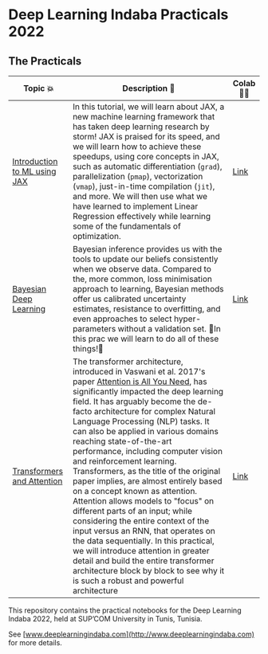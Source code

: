 # Deep Learning Indaba Practicals 2022
  
## The Practicals 
| Topic 💥 | Description 📘 | Colab 👩‍💻 |
|---------------|----------------------------------------------------------|----------------------------------------------------------------------------------------------------------|
[Introduction to ML using JAX](https://github.com/deep-learning-indaba/indaba-pracs-2022/blob/main/Introduction_to_ML_using_JAX.ipynb) | In this tutorial, we will learn about JAX, a new machine learning framework that has taken deep learning research by storm! JAX is praised for its speed, and we will learn how to achieve these speedups, using core concepts in JAX, such as automatic differentiation (`grad`), parallelization (`pmap`), vectorization (`vmap`), just-in-time compilation (`jit`), and more. We will then use what we have learned to implement Linear Regression effectively while learning some of the fundamentals of optimization. | [Link](https://colab.research.google.com/github/deep-learning-indaba/indaba-pracs-2022/blob/main/Introduction_to_ML_using_JAX.ipynb) | 
[Bayesian Deep Learning](https://github.com/deep-learning-indaba/indaba-pracs-2022/blob/main/Bayesian_Deep_Learning_Prac.ipynb) | Bayesian inference provides us with the tools to update our beliefs consistently when we observe data. Compared to the, more common, loss minimisation approach to learning, Bayesian methods offer us calibrated uncertainty estimates, resistance to overfitting, and even approaches to select hyper-parameters without a validation set. 🚀In this prac we will learn to do all of these things!🚀 | [Link](https://colab.research.google.com/github/deep-learning-indaba/indaba-pracs-2022/blob/main/Bayesian_Deep_Learning_Prac.ipynb) | 
[Transformers and Attention](https://github.com/deep-learning-indaba/indaba-pracs-2022/blob/main/Introduction_to_ML_using_JAX.ipynb) | The transformer architecture, introduced in Vaswani et al. 2017's paper [Attention is All You Need](https://arxiv.org/abs/1706.03762?amp=1), has significantly impacted the deep learning field. It has arguably become the de-facto architecture for complex Natural Language Processing (NLP) tasks. It can also be applied in various domains reaching state-of-the-art performance, including computer vision and reinforcement learning. Transformers, as the title of the original paper implies, are almost entirely based on a concept known as attention. Attention allows models to "focus" on different parts of an input; while considering the entire context of the input versus an RNN, that operates on the data sequentially. In this practical, we will introduce attention in greater detail and build the entire transformer architecture block by block to see why it is such a robust and powerful architecture | [Link](https://colab.research.google.com/github/deep-learning-indaba/indaba-pracs-2022/blob/main/attention_and_transformers.ipynb) | 



This repository contains the practical notebooks for the Deep Learning Indaba
2022, held at SUP’COM University in Tunis, Tunisia.

See [www.deeplearningindaba.com](http://www.deeplearningindaba.com) for more details.
